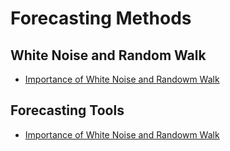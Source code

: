 # Forecasting Methods

## White Noise and Random Walk

- [Importance of White Noise and Randowm Walk](random_walk.md)

## Forecasting Tools


- [Importance of White Noise and Randowm Walk](forecasting_tools.md)




